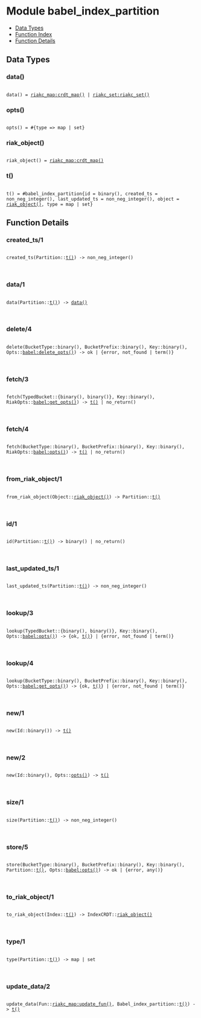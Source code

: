 

# Module babel_index_partition #
* [Data Types](#types)
* [Function Index](#index)
* [Function Details](#functions)

<a name="types"></a>

## Data Types ##


<a name="data()"></a>


### data() ###


<pre><code>
data() = <a href="riakc_map.md#type-crdt_map">riakc_map:crdt_map()</a> | <a href="riakc_set.md#type-riakc_set">riakc_set:riakc_set()</a>
</code></pre>


<a name="opts()"></a>


### opts() ###


<pre><code>
opts() = #{type =&gt; map | set}
</code></pre>


<a name="riak_object()"></a>


### riak_object() ###


<pre><code>
riak_object() = <a href="riakc_map.md#type-crdt_map">riakc_map:crdt_map()</a>
</code></pre>


<a name="t()"></a>


### t() ###


<pre><code>
t() = #babel_index_partition{id = binary(), created_ts = non_neg_integer(), last_updated_ts = non_neg_integer(), object = <a href="#type-riak_object">riak_object()</a>, type = map | set}
</code></pre>


<a name="functions"></a>

## Function Details ##

<a name="created_ts-1"></a>

### created_ts/1 ###

<pre><code>
created_ts(Partition::<a href="#type-t">t()</a>) -&gt; non_neg_integer()
</code></pre>
<br />

<a name="data-1"></a>

### data/1 ###

<pre><code>
data(Partition::<a href="#type-t">t()</a>) -&gt; <a href="#type-data">data()</a>
</code></pre>
<br />

<a name="delete-4"></a>

### delete/4 ###

<pre><code>
delete(BucketType::binary(), BucketPrefix::binary(), Key::binary(), Opts::<a href="babel.md#type-delete_opts">babel:delete_opts()</a>) -&gt; ok | {error, not_found | term()}
</code></pre>
<br />

<a name="fetch-3"></a>

### fetch/3 ###

<pre><code>
fetch(TypedBucket::{binary(), binary()}, Key::binary(), RiakOpts::<a href="babel.md#type-get_opts">babel:get_opts()</a>) -&gt; <a href="#type-t">t()</a> | no_return()
</code></pre>
<br />

<a name="fetch-4"></a>

### fetch/4 ###

<pre><code>
fetch(BucketType::binary(), BucketPrefix::binary(), Key::binary(), RiakOpts::<a href="babel.md#type-opts">babel:opts()</a>) -&gt; <a href="#type-t">t()</a> | no_return()
</code></pre>
<br />

<a name="from_riak_object-1"></a>

### from_riak_object/1 ###

<pre><code>
from_riak_object(Object::<a href="#type-riak_object">riak_object()</a>) -&gt; Partition::<a href="#type-t">t()</a>
</code></pre>
<br />

<a name="id-1"></a>

### id/1 ###

<pre><code>
id(Partition::<a href="#type-t">t()</a>) -&gt; binary() | no_return()
</code></pre>
<br />

<a name="last_updated_ts-1"></a>

### last_updated_ts/1 ###

<pre><code>
last_updated_ts(Partition::<a href="#type-t">t()</a>) -&gt; non_neg_integer()
</code></pre>
<br />

<a name="lookup-3"></a>

### lookup/3 ###

<pre><code>
lookup(TypedBucket::{binary(), binary()}, Key::binary(), Opts::<a href="babel.md#type-opts">babel:opts()</a>) -&gt; {ok, <a href="#type-t">t()</a>} | {error, not_found | term()}
</code></pre>
<br />

<a name="lookup-4"></a>

### lookup/4 ###

<pre><code>
lookup(BucketType::binary(), BucketPrefix::binary(), Key::binary(), Opts::<a href="babel.md#type-get_opts">babel:get_opts()</a>) -&gt; {ok, <a href="#type-t">t()</a>} | {error, not_found | term()}
</code></pre>
<br />

<a name="new-1"></a>

### new/1 ###

<pre><code>
new(Id::binary()) -&gt; <a href="#type-t">t()</a>
</code></pre>
<br />

<a name="new-2"></a>

### new/2 ###

<pre><code>
new(Id::binary(), Opts::<a href="#type-opts">opts()</a>) -&gt; <a href="#type-t">t()</a>
</code></pre>
<br />

<a name="size-1"></a>

### size/1 ###

<pre><code>
size(Partition::<a href="#type-t">t()</a>) -&gt; non_neg_integer()
</code></pre>
<br />

<a name="store-5"></a>

### store/5 ###

<pre><code>
store(BucketType::binary(), BucketPrefix::binary(), Key::binary(), Partition::<a href="#type-t">t()</a>, Opts::<a href="babel.md#type-opts">babel:opts()</a>) -&gt; ok | {error, any()}
</code></pre>
<br />

<a name="to_riak_object-1"></a>

### to_riak_object/1 ###

<pre><code>
to_riak_object(Index::<a href="#type-t">t()</a>) -&gt; IndexCRDT::<a href="#type-riak_object">riak_object()</a>
</code></pre>
<br />

<a name="type-1"></a>

### type/1 ###

<pre><code>
type(Partition::<a href="#type-t">t()</a>) -&gt; map | set
</code></pre>
<br />

<a name="update_data-2"></a>

### update_data/2 ###

<pre><code>
update_data(Fun::<a href="riakc_map.md#type-update_fun">riakc_map:update_fun()</a>, Babel_index_partition::<a href="#type-t">t()</a>) -&gt; <a href="#type-t">t()</a>
</code></pre>
<br />

